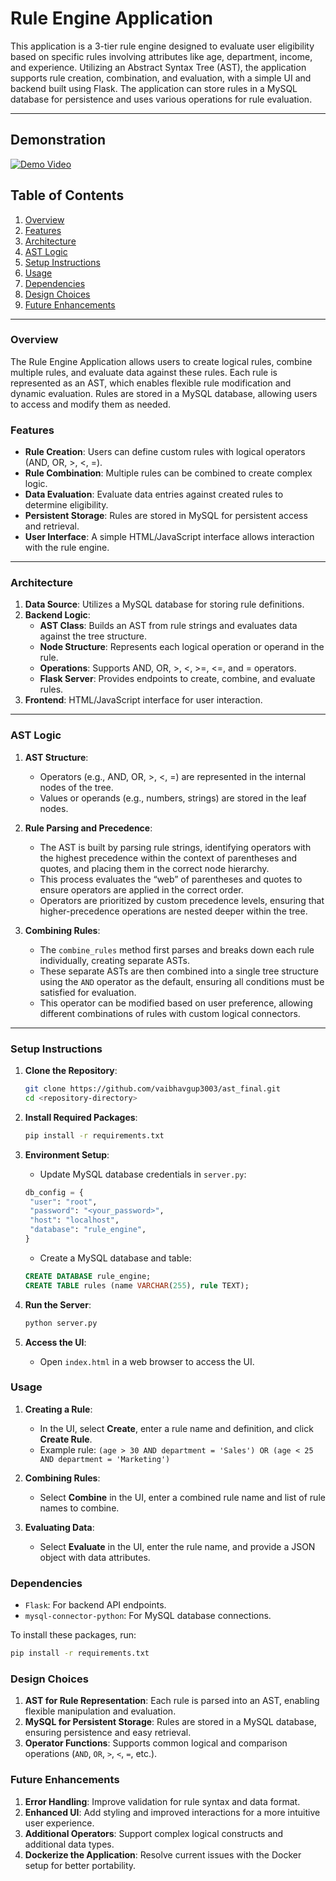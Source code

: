# Rule Engine Application

This application is a 3-tier rule engine designed to evaluate user eligibility based on specific rules involving attributes like age, department, income, and experience. Utilizing an Abstract Syntax Tree (AST), the application supports rule creation, combination, and evaluation, with a simple UI and backend built using Flask. The application can store rules in a MySQL database for persistence and uses various operations for rule evaluation.

---
## Demonstration
[![Demo Video](https://img.youtube.com/vi/0_ShqBxrZ6M/0.jpg)](https://www.youtube.com/watch?v=0_ShqBxrZ6M)


## Table of Contents
1. [Overview](#overview)
2. [Features](#features)
3. [Architecture](#architecture)
4. [AST Logic](#ast-logic)
5. [Setup Instructions](#setup-instructions)
6. [Usage](#usage)
7. [Dependencies](#dependencies)
8. [Design Choices](#design-choices)
9. [Future Enhancements](#future-enhancements)

---

### Overview
The Rule Engine Application allows users to create logical rules, combine multiple rules, and evaluate data against these rules. Each rule is represented as an AST, which enables flexible rule modification and dynamic evaluation. Rules are stored in a MySQL database, allowing users to access and modify them as needed.

### Features
- **Rule Creation**: Users can define custom rules with logical operators (AND, OR, >, <, =).
- **Rule Combination**: Multiple rules can be combined to create complex logic.
- **Data Evaluation**: Evaluate data entries against created rules to determine eligibility.
- **Persistent Storage**: Rules are stored in MySQL for persistent access and retrieval.
- **User Interface**: A simple HTML/JavaScript interface allows interaction with the rule engine.

---

### Architecture
1. **Data Source**: Utilizes a MySQL database for storing rule definitions.
2. **Backend Logic**:
   - **AST Class**: Builds an AST from rule strings and evaluates data against the tree structure.
   - **Node Structure**: Represents each logical operation or operand in the rule.
   - **Operations**: Supports AND, OR, >, <, >=, <=, and = operators.
   - **Flask Server**: Provides endpoints to create, combine, and evaluate rules.
3. **Frontend**: HTML/JavaScript interface for user interaction.

---

### AST Logic

1. **AST Structure**:
   - Operators (e.g., AND, OR, >, <, =) are represented in the internal nodes of the tree.
   - Values or operands (e.g., numbers, strings) are stored in the leaf nodes.

2. **Rule Parsing and Precedence**:
   - The AST is built by parsing rule strings, identifying operators with the highest precedence within the context of parentheses and quotes, and placing them in the correct node hierarchy.
   - This process evaluates the “web” of parentheses and quotes to ensure operators are applied in the correct order.
   - Operators are prioritized by custom precedence levels, ensuring that higher-precedence operations are nested deeper within the tree.

3. **Combining Rules**:
   - The `combine_rules` method first parses and breaks down each rule individually, creating separate ASTs.
   - These separate ASTs are then combined into a single tree structure using the `AND` operator as the default, ensuring all conditions must be satisfied for evaluation.
   - This operator can be modified based on user preference, allowing different combinations of rules with custom logical connectors.

---

### Setup Instructions
1. **Clone the Repository**:
   ```bash
   git clone https://github.com/vaibhavgup3003/ast_final.git
   cd <repository-directory>
   ```
2. **Install Required Packages**:
   ```bash
   pip install -r requirements.txt
   ```
3. **Environment Setup**:
   - Update MySQL database credentials in `server.py`:
   ```python
   db_config = {
    "user": "root",
    "password": "<your_password>",
    "host": "localhost",
    "database": "rule_engine",
   }
   ```

   - Create a MySQL database and table:
   ```sql
   CREATE DATABASE rule_engine;
   CREATE TABLE rules (name VARCHAR(255), rule TEXT);
   ```


4. **Run the Server**:
   ```bash
   python server.py
   ```

5. **Access the UI**:
   - Open `index.html` in a web browser to access the UI.

### Usage

1. **Creating a Rule**:
   - In the UI, select **Create**, enter a rule name and definition, and click **Create Rule**.
   - Example rule: `(age > 30 AND department = 'Sales') OR (age < 25 AND department = 'Marketing')`

2. **Combining Rules**:
   - Select **Combine** in the UI, enter a combined rule name and list of rule names to combine.

3. **Evaluating Data**:
   - Select **Evaluate** in the UI, enter the rule name, and provide a JSON object with data attributes.

### Dependencies

- `Flask`: For backend API endpoints.
- `mysql-connector-python`: For MySQL database connections.

To install these packages, run:
```bash
pip install -r requirements.txt
```

### Design Choices

1. **AST for Rule Representation**: Each rule is parsed into an AST, enabling flexible manipulation and evaluation.
2. **MySQL for Persistent Storage**: Rules are stored in a MySQL database, ensuring persistence and easy retrieval.
3. **Operator Functions**: Supports common logical and comparison operations (`AND`, `OR`, `>`, `<`, `=`, etc.).

### Future Enhancements

1. **Error Handling**: Improve validation for rule syntax and data format.
2. **Enhanced UI**: Add styling and improved interactions for a more intuitive user experience.
3. **Additional Operators**: Support complex logical constructs and additional data types.
4. **Dockerize the Application**: Resolve current issues with the Docker setup for better portability.



